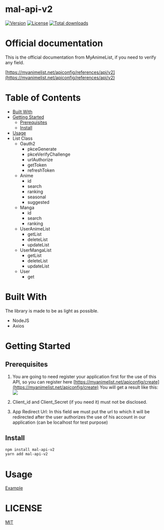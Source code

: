 # mal-api-v2

<a href="https://npmjs.org/package/mal-api-v2"><img src="https://img.shields.io/npm/v/mal-api-v2?style=flat-square" alt="Version" title="Version"></a> <a href="https://npmjs.org/package/mal-api-v2"><img src="https://img.shields.io/npm/l/mal-api-v2?style=flat-square" alt="License" title="License"></a> <a href="https://npmjs.org/package/mal-api-v2"><img src="https://img.shields.io/npm/dt/mal-api-v2?style=flat-square" alt="Total downloads" title="Total downloads"></a>

# Official documentation

This is the official documentation from MyAnimeList, if you need to verify any field.

[https://myanimelist.net/apiconfig/references/api/v2](https://myanimelist.net/apiconfig/references/api/v2)

# Table of Contents

-   [Built With](#built-with)
-   [Getting Started](#getting-started)
    -   [Prerequisites](#prerequisites)
    -   [Install](#install)
-   [Usage](#usage)
-   List Class
    -   Oauth2
        -   pkceGenerate
        -   pkceVerifyChallenge
        -   urlAuthorize
        -   getToken
        -   refreshToken
    -   Anime
        -   id
        -   search
        -   ranking
        -   seasonal
        -   suggested
    -   Manga
        -   id
        -   search
        -   ranking
    -   UserAnimeList
        -   getList
        -   deleteList
        -   updateList
    -   UserMangaList
        -   getList
        -   deleteList
        -   updateList
    -   User
        -   get

# Built With

The library is made to be as light as possible.

-   NodeJS
-   Axios

# Getting Started

## Prerequisites

1. You are going to need register your application first for the use of this API, so you can register here [https://myanimelist.net/apiconfig/create](https://myanimelist.net/apiconfig/create)
   You will get a result like this:
   <img src="https://cdn.jsdelivr.net/gh/droidxrx/DroidXrX@339866b/doc/ExampleFill.png">

2. Client_id and Client_Secret (if you need it) must not be disclosed.
3. App Redirect Url: In this field we must put the url to which it will be redirected after the user authorizes the use of his account in our application (can be localhost for test purpose)

## Install

```bash
npm install mal-api-v2
yarn add mal-api-v2
```

# Usage

[Example](https://github.com/droidxrx/example/tree/master/project/mal-api-v2/nodejs)

# LICENSE

[MIT](LICENSE)
